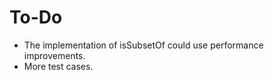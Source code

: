 To-Do
=====

 * The implementation of isSubsetOf could use performance improvements.
 * More test cases.